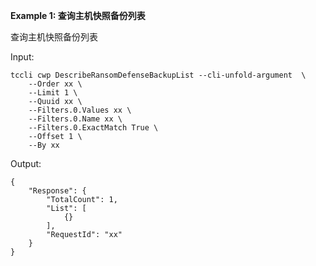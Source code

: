 **Example 1: 查询主机快照备份列表**

查询主机快照备份列表

Input: 

```
tccli cwp DescribeRansomDefenseBackupList --cli-unfold-argument  \
    --Order xx \
    --Limit 1 \
    --Quuid xx \
    --Filters.0.Values xx \
    --Filters.0.Name xx \
    --Filters.0.ExactMatch True \
    --Offset 1 \
    --By xx
```

Output: 
```
{
    "Response": {
        "TotalCount": 1,
        "List": [
            {}
        ],
        "RequestId": "xx"
    }
}
```

